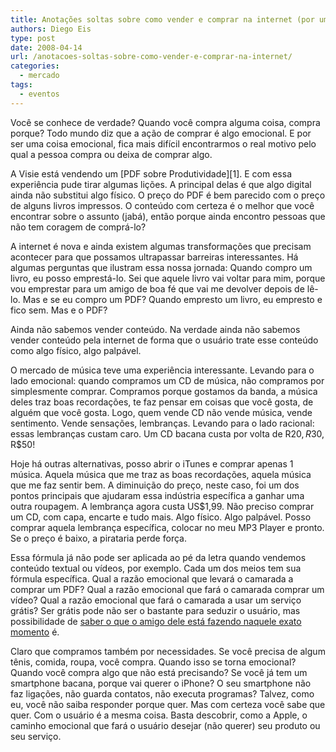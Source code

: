 ```yaml
---
title: Anotações soltas sobre como vender e comprar na internet (por um leigo)
authors: Diego Eis
type: post
date: 2008-04-14
url: /anotacoes-soltas-sobre-como-vender-e-comprar-na-internet/
categories:
  - mercado
tags:
  - eventos
---
```

Você se conhece de verdade? Quando você compra alguma coisa, compra porque? Todo mundo diz que a ação de comprar é algo emocional. E por ser uma coisa emocional, fica mais difícil encontrarmos o real motivo pelo qual a pessoa compra ou deixa de comprar algo.

A Visie está vendendo um [PDF sobre Produtividade][1]. E com essa experiência pude tirar algumas lições. A principal delas é que algo digital ainda não substitui algo físico. O preço do PDF é bem parecido com o preço de alguns livros impressos.<!--more--> O conteúdo com certeza é o melhor que você encontrar sobre o assunto (jabá), então porque ainda encontro pessoas que não tem coragem de comprá-lo?

A internet é nova e ainda existem algumas transformações que precisam acontecer para que possamos ultrapassar barreiras interessantes. Há algumas perguntas que ilustram essa nossa jornada: Quando compro um livro, eu posso emprestá-lo. Sei que aquele livro vai voltar para mim, porque vou emprestar para um amigo de boa fé que vai me devolver depois de lê-lo. Mas e se eu compro um PDF? Quando empresto um livro, eu empresto e fico sem. Mas e o PDF? 

Ainda não sabemos vender conteúdo. Na verdade ainda não sabemos vender conteúdo pela internet de forma que o usuário trate esse conteúdo como algo físico, algo palpável.
  
O mercado de música teve uma experiência interessante. Levando para o lado emocional: quando compramos um CD de música, não compramos por simplesmente comprar. Compramos porque gostamos da banda, a música deles traz boas recordações, te faz pensar em coisas que você gosta, de alguém que você gosta. Logo, quem vende CD não vende música, vende sentimento. Vende sensações, lembranças. Levando para o lado racional: essas lembranças custam caro. Um CD bacana custa por volta de R$20, R$30, R$50!
  
Hoje há outras alternativas, posso abrir o iTunes e comprar apenas 1 música. Aquela música que me traz as boas recordações, aquela música que me faz sentir bem. A diminuição do preço, neste caso, foi um dos pontos principais que ajudaram essa indústria específica a ganhar uma outra roupagem. A lembrança agora custa US$1,99. Não preciso comprar um CD, com capa, encarte e tudo mais. Algo físico. Algo palpável. Posso comprar aquela lembrança específica, colocar no meu MP3 Player e pronto. Se o preço é baixo, a pirataria perde força.

Essa fórmula já não pode ser aplicada ao pé da letra quando vendemos conteúdo textual ou vídeos, por exemplo. Cada um dos meios tem sua fórmula específica. Qual a razão emocional que levará o camarada a comprar um PDF? Qual a razão emocional que fará o camarada comprar um vídeo? Qual a razão emocional que fará o camarada a usar um serviço grátis? Ser grátis pode não ser o bastante para seduzir o usuário, mas possibilidade de [saber o que o amigo dele está fazendo naquele exato momento][2] é.

Claro que compramos também por necessidades. Se você precisa de algum tênis, comida, roupa, você compra. Quando isso se torna emocional? Quando você compra algo que não está precisando? Se você já tem um smartphone bacana, porque vai querer o iPhone? O seu smartphone não faz ligações, não guarda contatos, não executa programas? Talvez, como eu, você não saiba responder porque quer. Mas com certeza você sabe que quer. Com o usuário é a mesma coisa. Basta descobrir, como a Apple, o caminho emocional que fará o usuário desejar (não querer) seu produto ou seu serviço.

 [2]: https://twitter.com/